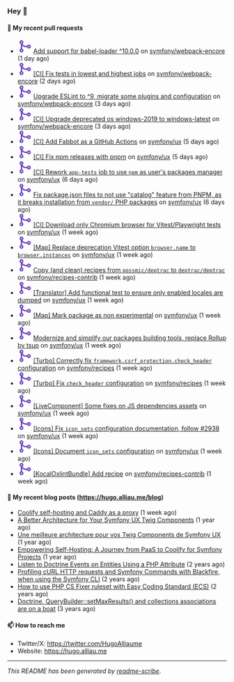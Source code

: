 ### Hey 👋

#### 👷 My recent pull requests

- ![](./assets/pr-merged.svg) [Add support for babel-loader ^10.0.0](https://github.com/symfony/webpack-encore/pull/1379) on [symfony/webpack-encore](https://github.com/symfony/webpack-encore) (1 day ago)
- ![](./assets/pr-merged.svg) [[CI] Fix tests in lowest and highest jobs](https://github.com/symfony/webpack-encore/pull/1378) on [symfony/webpack-encore](https://github.com/symfony/webpack-encore) (2 days ago)
- ![](./assets/pr-merged.svg) [Upgrade ESLint to ^9, migrate some plugins and configuration](https://github.com/symfony/webpack-encore/pull/1377) on [symfony/webpack-encore](https://github.com/symfony/webpack-encore) (3 days ago)
- ![](./assets/pr-merged.svg) [[CI] Upgrade deprecated os windows-2019 to windows-latest](https://github.com/symfony/webpack-encore/pull/1376) on [symfony/webpack-encore](https://github.com/symfony/webpack-encore) (3 days ago)
- ![](./assets/pr-merged.svg) [[CI] Add Fabbot as a GitHub Actions](https://github.com/symfony/ux/pull/2955) on [symfony/ux](https://github.com/symfony/ux) (5 days ago)
- ![](./assets/pr-merged.svg) [[CI] Fix npm releases with pnpm](https://github.com/symfony/ux/pull/2954) on [symfony/ux](https://github.com/symfony/ux) (5 days ago)
- ![](./assets/pr-merged.svg) [[CI] Rework `app-tests` job to use `npm` as user&#39;s packages manager](https://github.com/symfony/ux/pull/2953) on [symfony/ux](https://github.com/symfony/ux) (6 days ago)
- ![](./assets/pr-merged.svg) [Fix package.json files to not use &#34;catalog&#34; feature from PNPM, as it breaks installation from `vendor/` PHP packages](https://github.com/symfony/ux/pull/2952) on [symfony/ux](https://github.com/symfony/ux) (6 days ago)
- ![](./assets/pr-merged.svg) [[CI] Download only Chromium browser for Vitest/Playwright tests](https://github.com/symfony/ux/pull/2948) on [symfony/ux](https://github.com/symfony/ux) (1 week ago)
- ![](./assets/pr-merged.svg) [[Map] Replace deprecation Vitest option `browser.name` to `browser.instances`](https://github.com/symfony/ux/pull/2947) on [symfony/ux](https://github.com/symfony/ux) (1 week ago)
- ![](./assets/pr-merged.svg) [Copy (and clean) recipes from `qossmic/deptrac` to `deptrac/deptrac`](https://github.com/symfony/recipes-contrib/pull/1836) on [symfony/recipes-contrib](https://github.com/symfony/recipes-contrib) (1 week ago)
- ![](./assets/pr-merged.svg) [[Translator] Add functional test to ensure only enabled locales are dumped](https://github.com/symfony/ux/pull/2946) on [symfony/ux](https://github.com/symfony/ux) (1 week ago)
- ![](./assets/pr-merged.svg) [[Map] Mark package as non experimental](https://github.com/symfony/ux/pull/2945) on [symfony/ux](https://github.com/symfony/ux) (1 week ago)
- ![](./assets/pr-merged.svg) [Modernize and simplify our packages building tools, replace Rollup by tsup](https://github.com/symfony/ux/pull/2944) on [symfony/ux](https://github.com/symfony/ux) (1 week ago)
- ![](./assets/pr-merged.svg) [[Turbo] Correctly fix `framework.csrf_protection.check_header` configuration](https://github.com/symfony/recipes/pull/1440) on [symfony/recipes](https://github.com/symfony/recipes) (1 week ago)
- ![](./assets/pr-merged.svg) [[Turbo] Fix `check_header` configuration](https://github.com/symfony/recipes/pull/1439) on [symfony/recipes](https://github.com/symfony/recipes) (1 week ago)
- ![](./assets/pr-merged.svg) [[LiveComponent] Some fixes on JS dependencies assets](https://github.com/symfony/ux/pull/2940) on [symfony/ux](https://github.com/symfony/ux) (1 week ago)
- ![](./assets/pr-merged.svg) [[Icons] Fix `icon_sets` configuration documentation, follow #2938](https://github.com/symfony/ux/pull/2939) on [symfony/ux](https://github.com/symfony/ux) (1 week ago)
- ![](./assets/pr-merged.svg) [[Icons] Document `icon_sets` configuration](https://github.com/symfony/ux/pull/2938) on [symfony/ux](https://github.com/symfony/ux) (1 week ago)
- ![](./assets/pr-merged.svg) [[KocalOxlintBundle] Add recipe](https://github.com/symfony/recipes-contrib/pull/1835) on [symfony/recipes-contrib](https://github.com/symfony/recipes-contrib) (1 week ago)

#### 📜 My recent blog posts (https://hugo.alliau.me/blog)

- [Coolify self-hosting and Caddy as a proxy](https://hugo.alliau.me/blog/posts/coolify-self-hosting-and-caddy-as-a-proxy) (1 week ago)
- [A Better Architecture for Your Symfony UX Twig Components](https://hugo.alliau.me/blog/posts/a-better-architecture-for-your-symfony-ux-twig-components) (1 year ago)
- [Une meilleure architecture pour vos Twig Components de Symfony UX](https://hugo.alliau.me/blog/posts/une-meilleure-architecture-pour-vous-twig-components-de-symfony-ux) (1 year ago)
- [Empowering Self-Hosting: A Journey from PaaS to Coolify for Symfony Projects](https://hugo.alliau.me/blog/posts/empowering-self-hosting-a-journey-from-paas-to-coolify-for-symfony-projects) (1 year ago)
- [Listen to Doctrine Events on Entities Using a PHP Attribute](https://hugo.alliau.me/blog/posts/2023-11-12-listen-to-doctrine-events-on-entities-using-a-php-attribute) (2 years ago)
- [Profiling cURL HTTP requests and Symfony Commands with Blackfire, when using the Symfony CLI](https://hugo.alliau.me/blog/posts/2023-10-21-profiling-curl-http-requests-and-symfony-commands-with-blackfire-when-using-the-symfony-cli) (2 years ago)
- [How to use PHP CS Fixer ruleset with Easy Coding Standard (ECS)](https://hugo.alliau.me/blog/posts/2023-07-19-how-to-use-php-cs-fixer-ruleset-with-easy-coding-standard) (2 years ago)
- [Doctrine, QueryBuilder::setMaxResults() and collections associations are on a boat](https://hugo.alliau.me/blog/posts/2022-01-07-doctrine-querybuilder-setmaxresults-and-collections-associations-are-on-a-boat) (3 years ago)

#### 📫 How to reach me

- Twitter/X: https://twitter.com/HugoAlliaume
- Website: https://hugo.alliau.me

---

_This README has been generated by [readme-scribe](https://github.com/muesli/readme-scribe/)_.

